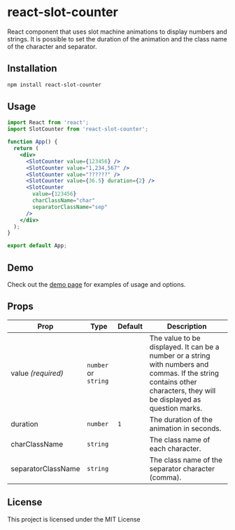 # react-slot-counter

React component that uses slot machine animations to display numbers and strings. It is possible to set the duration of the animation and the class name of the character and separator.

## Installation

```bash
npm install react-slot-counter
```

## Usage

```jsx
import React from 'react';
import SlotCounter from 'react-slot-counter';

function App() {
  return (
    <div>
      <SlotCounter value={123456} />
      <SlotCounter value="1,234,567" />
      <SlotCounter value="??????" />
      <SlotCounter value={36.5} duration={2} />
      <SlotCounter
        value={123456}
        charClassName="char"
        separatorClassName="sep"
      />
    </div>
  );
}

export default App;
```

## Demo

Check out the [demo page](https://almond-bongbong.github.io/react-slot-counter/) for examples of usage and options.

## Props

| Prop               | Type                 | Default | Description                                                                                                                                                           |
| ------------------ | -------------------- | ------- | --------------------------------------------------------------------------------------------------------------------------------------------------------------------- |
| value _(required)_ | `number` or `string` |         | The value to be displayed. It can be a number or a string with numbers and commas. If the string contains other characters, they will be displayed as question marks. |
| duration           | `number`             | `1`     | The duration of the animation in seconds.                                                                                                                             |
| charClassName      | `string`             |         | The class name of each character.                                                                                                                                     |
| separatorClassName | `string`             |         | The class name of the separator character (comma).                                                                                                                    |

## License

This project is licensed under the MIT License
